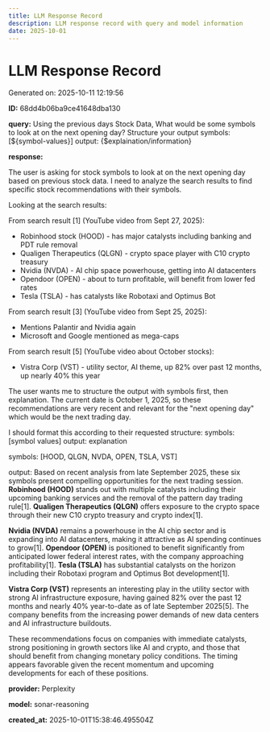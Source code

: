 ```yaml
---
title: LLM Response Record
description: LLM response record with query and model information
date: 2025-10-01
---
```


# LLM Response Record

Generated on: 2025-10-11 12:19:56

**ID:** 68dd4b06ba9ce41648dba130

**query:** Using the previous days Stock Data, What would be some symbols to look at on the next opening day? 
Structure your output
symbols: [${symbol-values}]
output: {$explaination/information}

**response:**

<think>
The user is asking for stock symbols to look at on the next opening day based on previous stock data. I need to analyze the search results to find specific stock recommendations with their symbols.

Looking at the search results:

From search result [1] (YouTube video from Sept 27, 2025):
- Robinhood stock (HOOD) - has major catalysts including banking and PDT rule removal
- Qualigen Therapeutics (QLGN) - crypto space player with C10 crypto treasury  
- Nvidia (NVDA) - AI chip space powerhouse, getting into AI datacenters
- Opendoor (OPEN) - about to turn profitable, will benefit from lower fed rates
- Tesla (TSLA) - has catalysts like Robotaxi and Optimus Bot

From search result [3] (YouTube video from Sept 25, 2025):
- Mentions Palantir and Nvidia again
- Microsoft and Google mentioned as mega-caps

From search result [5] (YouTube video about October stocks):
- Vistra Corp (VST) - utility sector, AI theme, up 82% over past 12 months, up nearly 40% this year

The user wants me to structure the output with symbols first, then explanation. The current date is October 1, 2025, so these recommendations are very recent and relevant for the "next opening day" which would be the next trading day.

I should format this according to their requested structure:
symbols: [symbol values]
output: explanation
</think>

symbols: [HOOD, QLGN, NVDA, OPEN, TSLA, VST]

output: Based on recent analysis from late September 2025, these six symbols present compelling opportunities for the next trading session. **Robinhood (HOOD)** stands out with multiple catalysts including their upcoming banking services and the removal of the pattern day trading rule[1]. **Qualigen Therapeutics (QLGN)** offers exposure to the crypto space through their new C10 crypto treasury and crypto index[1].

**Nvidia (NVDA)** remains a powerhouse in the AI chip sector and is expanding into AI datacenters, making it attractive as AI spending continues to grow[1]. **Opendoor (OPEN)** is positioned to benefit significantly from anticipated lower federal interest rates, with the company approaching profitability[1]. **Tesla (TSLA)** has substantial catalysts on the horizon including their Robotaxi program and Optimus Bot development[1].

**Vistra Corp (VST)** represents an interesting play in the utility sector with strong AI infrastructure exposure, having gained 82% over the past 12 months and nearly 40% year-to-date as of late September 2025[5]. The company benefits from the increasing power demands of new data centers and AI infrastructure buildouts.

These recommendations focus on companies with immediate catalysts, strong positioning in growth sectors like AI and crypto, and those that should benefit from changing monetary policy conditions. The timing appears favorable given the recent momentum and upcoming developments for each of these positions.

**provider:** Perplexity

**model:** sonar-reasoning

**created_at:** 2025-10-01T15:38:46.495504Z


